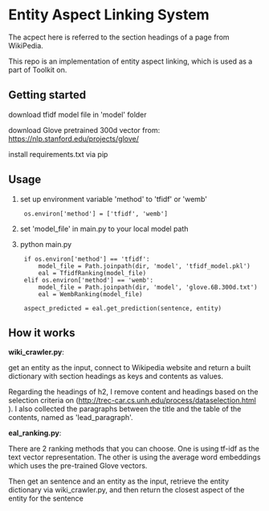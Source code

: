# Entity Aspect Linking System
The acpect here is referred to the section headings of a page from WikiPedia.

This repo is an implementation of entity aspect linking, which is used as a part of Toolkit on.

## Getting started
download tfidf model file in 'model' folder

download Glove pretrained 300d vector from: https://nlp.stanford.edu/projects/glove/ 

install requirements.txt via pip 

## Usage
1. set up environment variable 'method' to 'tfidf' or 'wemb'    
        
        os.environ['method'] = ['tfidf', 'wemb']
2. set 'model_file' in main.py to your local model path
3. python main.py

        if os.environ['method'] == 'tfidf':
            model_file = Path.joinpath(dir, 'model', 'tfidf_model.pkl')
            eal = TfidfRanking(model_file)
        elif os.environ['method'] == 'wemb':
            model_file = Path.joinpath(dir, 'model', 'glove.6B.300d.txt')
            eal = WembRanking(model_file)
            
        aspect_predicted = eal.get_prediction(sentence, entity)
## How it works
**wiki_crawler.py**: 

get an entity as the input, 
connect to Wikipedia website and return a built dictionary with section headings as keys and contents as values.

Regarding the headings of h2, I remove content and headings based on the selection criteria on (http://trec-car.cs.unh.edu/process/dataselection.html ). 
I also collected the paragraphs between the title and the table of the contents, named as 'lead_paragraph'.

**eal_ranking.py**: 

There are 2 ranking methods that you can choose. One is using tf-idf as the text vector representation. 
The other is using the average word embeddings which uses the pre-trained Glove vectors.

Then get an sentence and an entity as the input,
retrieve the entity dictionary via wiki_crawler.py,
and then return the closest aspect of the entity for the sentence
